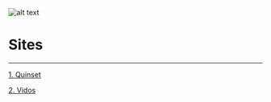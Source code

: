 ![alt text](https://pa1.narvii.com/7163/c69e235385264ef2cbc73a91d14d5bc0d1f3fcear1-268-150_hq.gif)

# Sites

---

[1. Quinset](https://n1ckfedorov.github.io/root/quinset)

[2. Vidos](https://n1ckfedorov.github.io/root/vidos2)
